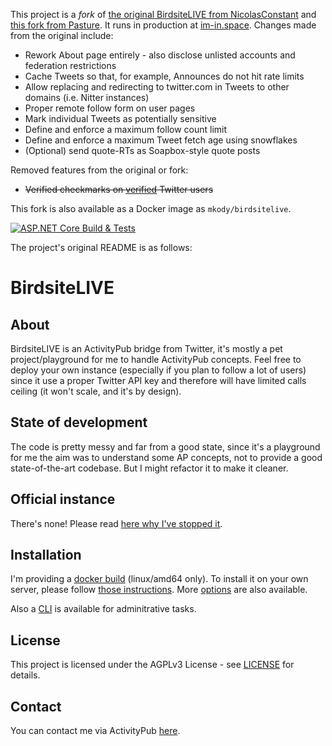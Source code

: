 This project is a *fork* of [the original BirdsiteLIVE from NicolasConstant](https://github.com/NicolasConstant/BirdsiteLive) and [this fork from Pasture](https://git.gamers.exposed/pasture/BirdsiteLIVE). It runs in production at [im-in.space](https://bird.im-in.space). Changes made from the original include:

* Rework About page entirely - also disclose unlisted accounts and federation restrictions
* Cache Tweets so that, for example, Announces do not hit rate limits
* Allow replacing and redirecting to twitter.com in Tweets to other domains (i.e. Nitter instances)
* Proper remote follow form on user pages
* Mark individual Tweets as potentially sensitive
* Define and enforce a maximum follow count limit
* Define and enforce a maximum Tweet fetch age using snowflakes
* (Optional) send quote-RTs as Soapbox-style quote posts

Removed features from the original or fork:
* ~~Verified checkmarks on [verified](https://twitter.com/verified) Twitter users~~

This fork is also available as a Docker image as `mkody/birdsitelive`.

[![ASP.NET Core Build & Tests](https://github.com/im-in-space/BirdsiteLive/actions/workflows/dotnet-core.yml/badge.svg?branch=im-in-space&event=push)](https://github.com/im-in-space/BirdsiteLive/actions/workflows/dotnet-core.yml)

The project's original README is as follows:

# BirdsiteLIVE

## About

BirdsiteLIVE is an ActivityPub bridge from Twitter, it's mostly a pet project/playground for me to handle ActivityPub concepts. Feel free to deploy your own instance (especially if you plan to follow a lot of users) since it use a proper Twitter API key and therefore will have limited calls ceiling (it won't scale, and it's by design).

## State of development

The code is pretty messy and far from a good state, since it's a playground for me the aim was to understand some AP concepts, not to provide a good state-of-the-art codebase. But I might refactor it to make it cleaner. 

## Official instance 

There's none! Please read [here why I've stopped it](https://write.as/nicolas-constant/closing-the-official-bsl-instance).

## Installation

I'm providing a [docker build](https://hub.docker.com/r/nicolasconstant/birdsitelive) (linux/amd64 only). To install it on your own server, please follow [those instructions](https://github.com/NicolasConstant/BirdsiteLive/blob/master/INSTALLATION.md). More [options](https://github.com/NicolasConstant/BirdsiteLive/blob/master/VARIABLES.md) are also available.

Also a [CLI](https://github.com/NicolasConstant/BirdsiteLive/blob/master/BSLManager.md) is available for adminitrative tasks.

## License

This project is licensed under the AGPLv3 License - see [LICENSE](https://github.com/NicolasConstant/BirdsiteLive/blob/master/LICENSE) for details.

## Contact

You can contact me via ActivityPub <a rel="me" href="https://fosstodon.org/@BirdsiteLIVE">here</a>.



